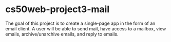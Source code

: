 # cs50web-project3-mail

The goal of this project is to create a single-page app in the form of an email client. A user will be able to send mail, have access to a mailbox, view emails, archive/unarchive emails, and reply to emails.

